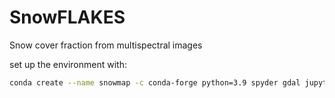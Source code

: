 # SnowFLAKES
Snow cover fraction from multispectral images

set up the environment with:

``` bash
conda create --name snowmap -c conda-forge python=3.9 spyder gdal jupyter rasterio xarray geopandas pandas pysolar utm rioxarray netCDF4 joblib elevation scipy timezonefinder s2cloudless opencv 

